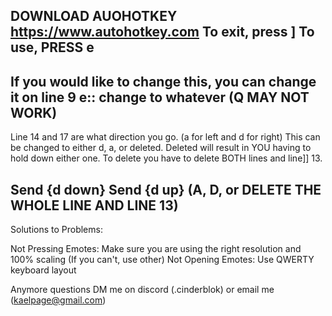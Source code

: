 DOWNLOAD AUOHOTKEY https://www.autohotkey.com
To exit, press ]
To use, PRESS e
-----------------
If you would like to change this, you can change it on line 9
**e**::
change to whatever (Q MAY NOT WORK)
-----------------
Line 14 and 17 are what direction you go. (a for left and d for right) This can be changed to either d, a, or deleted. Deleted will result in YOU having to hold down either one. To delete you have to delete BOTH lines and line]] 13.

Send {**d** down} Send {**d** up}
(A, D, or DELETE THE WHOLE LINE AND LINE 13)
-----------------

Solutions to Problems:

Not Pressing Emotes: Make sure you are using the right resolution and 100% scaling (If you can't, use other)
Not Opening Emotes: Use QWERTY keyboard layout

Anymore questions DM me on discord (.cinderblok) or email me (kaelpage@gmail.com)
